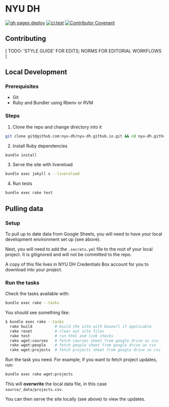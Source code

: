 # NYU DH

[![gh pages deploy](https://github.com/nyu-dh/nyu-dh.github.io/actions/workflows/gh-pages-deploy.yml/badge.svg)](https://github.com/nyu-dh/nyu-dh.github.io/actions/workflows/gh-pages-deploy.yml) [![ci:test](https://github.com/nyu-dh/nyu-dh.github.io/actions/workflows/test.yml/badge.svg)](https://github.com/nyu-dh/nyu-dh.github.io/actions/workflows/test.yml) [![Contributor Covenant](https://img.shields.io/badge/Contributor%20Covenant-2.1-4baaaa.svg)](code_of_conduct.md)


## Contributing

[ TODO: 'STYLE GUIDE' FOR EDITS; NORMS FOR EDITORIAL WORKFLOWS ]

## Local Development

### Prerequisites
- Git
- Ruby and Bundler using Rbenv or RVM

### Steps
1. Clone the repo and change directory into it
  ``` sh
  git clone git@github.com:nyu-dh/nyu-dh.github.io.git && cd nyu-dh.github.io
  ```

2. Install Ruby dependencies
  ``` sh
  bundle install
  ```

3. Serve the site with livereload
  ``` sh
  bundle exec jekyll s --livereload
  ```

4. Run tests
  ``` sh
  bundle exec rake test
  ```

## Pulling data

### Setup
To pull up to date data from Google Sheets, you will need to have your local development environment set up (see above).

Next, you will need to add the `.secrets.yml` file to the root of your local project. It is gitignored and will not be committed to the repo.

A copy of this file lives in NYU DH Credentials Box account for you to download into your project.

### Run the tasks

Check the tasks available with:
``` sh
bundle exec rake --tasks
```
You should see something like:
``` sh
$ bundle exec rake --tasks
  rake build          # build the site with baseurl if applicable
  rake reset          # clear out site files
  rake test           # run html and link checks
  rake wget:courses   # fetch courses sheet from google drive as csv
  rake wget:people    # fetch people sheet from google drive as csv
  rake wget:projects  # fetch projects sheet from google drive as csv
```
Run the task you need. For example, if you want to fetch project updates, run:

``` sh
bundle exec rake wget:projects
```

This will **overwrite** the local data file, in this case `source/_data/projects.csv`.

You can then serve the site locally (see above) to view the updates.
